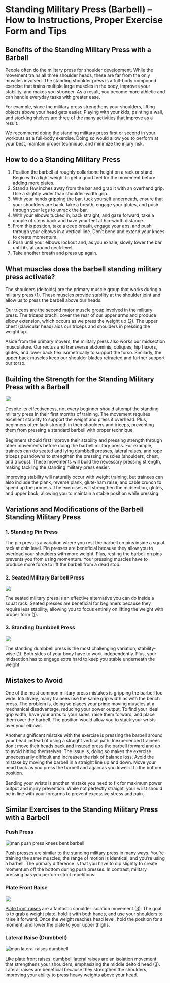 # Standing Military Press (Barbell) – How to Instructions, Proper Exercise Form and Tips

## Benefits of the Standing Military Press with a Barbell

People often do the military press for shoulder development. While the movement trains all three shoulder heads, these are far from the only muscles involved. The standing shoulder press is a full-body compound exercise that trains multiple large muscles in the body, improves your stability, and makes you stronger. As a result, you become more athletic and can handle everyday tasks with greater ease.

For example, since the military press strengthens your shoulders, lifting objects above your head gets easier. Playing with your kids, painting a wall, and stocking shelves are three of the many activities that improve as a result.

We recommend doing the standing military press first or second in your workouts as a full-body exercise. Doing so would allow you to perform at your best, maintain proper technique, and minimize the injury risk.

## How to do a Standing Military Press

  1. Position the barbell at roughly collarbone height on a rack or stand. Begin with a light weight to get a good feel for the movement before adding more plates.
  2. Stand a few inches away from the bar and grab it with an overhand grip. Use a slightly wider than shoulder-width grip.
  3. With your hands gripping the bar, tuck yourself underneath, ensure that your shoulders are back, take a breath, engage your glutes, and push through your legs to unrack the bar.
  4. With your elbows tucked in, back straight, and gaze forward, take a couple of steps back and have your feet at hip-width distance.
  5. From this position, take a deep breath, engage your abs, and push through your elbows in a vertical line. Don’t bend and extend your knees to create momentum.
  6. Push until your elbows lockout and, as you exhale, slowly lower the bar until it’s at around neck level.
  7. Take another breath and press up again.

## What muscles does the barbell standing military press activate?

The shoulders (deltoids) are the primary muscle group that works during a military press ([1](https://pubmed.ncbi.nlm.nih.gov/23096062/)). These muscles provide stability at the shoulder joint and allow us to press the barbell above our heads.

Our triceps are the second major muscle group involved in the military press. The triceps brachii cover the rear of our upper arms and produce elbow extension, which occurs as we press the weight up ([2](https://www.physio-pedia.com/Triceps_brachii)). The upper chest (clavicular head) aids our triceps and shoulders in pressing the weight up. 

Aside from the primary movers, the military press also works our midsection musculature. Our rectus and transverse abdominis, obliques, hip flexors, glutes, and lower back flex isometrically to support the torso. Similarly, the upper back muscles keep our shoulder blades retracted and further support our torso.

## Building the Strength for the Standing Military Press with a Barbell

![](data:image/gif;base64,R0lGODlhAQABAAAAACH5BAEKAAEALAAAAAABAAEAAAICTAEAOw==)![](https://www.hevyapp.com/wp-content/uploads/DSC04155-1024x746.jpg)

Despite its effectiveness, not every beginner should attempt the standing military press in their first months of training. The movement requires excellent stability to support the weight and press it overhead. Plus, beginners often lack strength in their shoulders and triceps, preventing them from pressing a standard barbell with proper technique.

Beginners should first improve their stability and pressing strength through other movements before doing the barbell military press. For example, trainees can do seated and lying dumbbell presses, lateral raises, and rope triceps pushdowns to strengthen the pressing muscles (shoulders, chest, and triceps). These movements will build the necessary pressing strength, making tackling the standing military press easier.

Improving stability will naturally occur with weight training, but trainees can also include the plank, reverse plank, glute-ham raise, and cable crunch to speed up the process. The exercises will strengthen the midsection, glutes, and upper back, allowing you to maintain a stable position while pressing.

## Variations and Modifications of the Barbell Standing Military Press

### 1\. Standing Pin Press

The pin press is a variation where you rest the barbell on pins inside a squat rack at chin level. Pin presses are beneficial because they allow you to overload your shoulders with more weight. Plus, resting the barbell on pins prevents you from using momentum. Your pressing muscles have to produce more force to lift the barbell from a dead stop.

### 2\. Seated Military Barbell Press

![](data:image/gif;base64,R0lGODlhAQABAAAAACH5BAEKAAEALAAAAAABAAEAAAICTAEAOw==)![](https://www.hevyapp.com/wp-content/uploads/DSC03726-1024x633.jpg)

The seated military press is an effective alternative you can do inside a squat rack. Seated presses are beneficial for beginners because they require less stability, allowing you to focus entirely on lifting the weight with proper form ([1](https://pubmed.ncbi.nlm.nih.gov/23096062/)).

### 3\. Standing Dumbbell Press

![](data:image/gif;base64,R0lGODlhAQABAAAAACH5BAEKAAEALAAAAAABAAEAAAICTAEAOw==)![](https://www.hevyapp.com/wp-content/uploads/DSC03223-1024x683.jpg)

The standing dumbbell press is the most challenging variation, stability-wise ([1](https://pubmed.ncbi.nlm.nih.gov/23096062/)). Both sides of your body have to work independently. Plus, your midsection has to engage extra hard to keep you stable underneath the weight. 

## Mistakes to Avoid

One of the most common military press mistakes is gripping the barbell too wide. Intuitively, many trainees use the same grip width as with the bench press. The problem is, doing so places your prime moving muscles at a mechanical disadvantage, reducing your power output. To find your ideal grip width, have your arms to your sides, raise them forward, and place them over the barbell. The position would allow you to stack your wrists over your elbows.

Another significant mistake with the exercise is pressing the barbell around your head instead of using a straight vertical path. Inexperienced trainees don’t move their heads back and instead press the barbell forward and up to avoid hitting themselves. The issue is, doing so makes the exercise unnecessarily difficult and increases the risk of balance loss. Avoid the mistake by moving the barbell in a straight line up and down. Move your head back as you press the barbell and again as you lower it to the bottom position.

Bending your wrists is another mistake you need to fix for maximum power output and injury prevention. While not perfectly straight, your wrist should be in line with your forearms to prevent excessive stress and pain.

## Similar Exercises to the Standing Military Press with a Barbell

### Push Press

![man push press knees bent barbell](data:image/gif;base64,R0lGODlhAQABAAAAACH5BAEKAAEALAAAAAABAAEAAAICTAEAOw==)![man push press knees bent barbell](https://www.hevyapp.com/wp-content/uploads/DSC03543-1-1024x644.jpg)

[Push presses ](https://www.hevyapp.com/exercises/how-to-push-press/)are similar to the standing military press in many ways. You’re training the same muscles, the range of motion is identical, and you’re using a barbell. The primary difference is that you have to dip slightly to create momentum off the bottom during push presses. In contrast, military pressing has you perform strict repetitions.

### Plate Front Raise

![](data:image/gif;base64,R0lGODlhAQABAAAAACH5BAEKAAEALAAAAAABAAEAAAICTAEAOw==)![](https://www.hevyapp.com/wp-content/uploads/DSC03490-1-1-1024x693.jpg)

[Plate front raises](https://www.hevyapp.com/exercises/how-to-plate-front-raise/) are a fantastic shoulder isolation movement ([3](https://pubmed.ncbi.nlm.nih.gov/32824894/)). The goal is to grab a weight plate, hold it with both hands, and use your shoulders to raise it forward. Once the weight reaches head level, hold the position for a moment, and lower the plate to your upper thighs.

### Lateral Raise (Dumbbell)

![man lateral raises dumbbell](data:image/gif;base64,R0lGODlhAQABAAAAACH5BAEKAAEALAAAAAABAAEAAAICTAEAOw==)![man lateral raises dumbbell](https://www.hevyapp.com/wp-content/uploads/DSC03236-1024x683.jpg)

Like plate front raises, [dumbbell lateral raises](https://www.hevyapp.com/exercises/how-to-lateral-raise-dumbbell/) are an isolation movement that strengthens your shoulders, emphasizing the middle deltoid head ([3](https://pubmed.ncbi.nlm.nih.gov/32824894/)). Lateral raises are beneficial because they strengthen the shoulders, improving your ability to press heavy weights above your head.